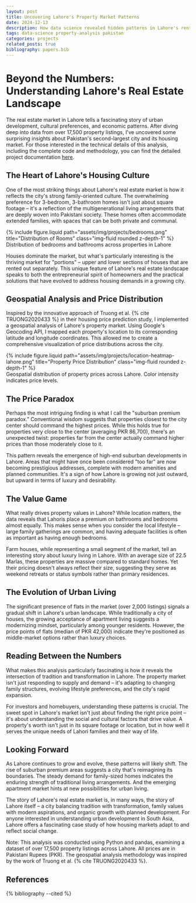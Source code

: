 ```yaml
---
layout: post
title: Uncovering Lahore's Property Market Patterns 
date: 2024-12-13
description: How data science revealed hidden patterns in Lahore's rental market
tags: data-science property-analysis pakistan
categories: projects
related_posts: true
bibliography: papers.bib
---
```


# Beyond the Numbers: Understanding Lahore's Real Estate Landscape

The real estate market in Lahore tells a fascinating story of urban development, cultural preferences, and economic patterns. After diving deep into data from over 17,500 property listings, I've uncovered some surprising insights about Pakistan's second-largest city and its housing market. For those interested in the technical details of this analysis, including the complete code and methodology, you can find the detailed project documentation [here](https://ahmad-alam.github.io/projects/lahore-property-analysis/).

## The Heart of Lahore's Housing Culture

One of the most striking things about Lahore's real estate market is how it reflects the city's strong family-oriented culture. The overwhelming preference for 3-bedroom, 3-bathroom homes isn't just about square footage – it's a reflection of the multigenerational living arrangements that are deeply woven into Pakistani society. These homes often accommodate extended families, with spaces that can be both private and communal.

<div class="row mt-3">
    <div class="col-sm mt-3 mt-md-0">
        {% include figure.liquid path="assets/img/projects/bedrooms.png" title="Distribution of Rooms" class="img-fluid rounded z-depth-1" %}
    </div>
</div>
<div class="caption">
    Distribution of bedrooms and bathrooms across properties in Lahore
</div>

Houses dominate the market, but what's particularly interesting is the thriving market for "portions" – upper and lower sections of houses that are rented out separately. This unique feature of Lahore's real estate landscape speaks to both the entrepreneurial spirit of homeowners and the practical solutions that have evolved to address housing demands in a growing city.

## Geospatial Analysis and Price Distribution

Inspired by the innovative approach of Truong et al. {% cite TRUONG2020433 %} in their housing price prediction study, I implemented a geospatial analysis of Lahore's property market. Using Google's Geocoding API, I mapped each property's location to its corresponding latitude and longitude coordinates. This allowed me to create a comprehensive visualization of price distributions across the city.

<div class="row mt-3">
    <div class="col-sm mt-3 mt-md-0">
        {% include figure.liquid path="assets/img/projects/location-heatmap-lahore.png" title="Property Price Distribution" class="img-fluid rounded z-depth-1" %}
    </div>
</div>
<div class="caption">
    Geospatial distribution of property prices across Lahore. Color intensity indicates price levels.
</div>

## The Price Paradox

Perhaps the most intriguing finding is what I call the "suburban premium paradox." Conventional wisdom suggests that properties closest to the city center should command the highest prices. While this holds true for properties very close to the center (averaging PKR 86,700), there's an unexpected twist: properties far from the center actually command higher prices than those moderately close to it.

This pattern reveals the emergence of high-end suburban developments in Lahore. Areas that might have once been considered "too far" are now becoming prestigious addresses, complete with modern amenities and planned communities. It's a sign of how Lahore is growing not just outward, but upward in terms of luxury and desirability.

## The Value Game

What really drives property values in Lahore? While location matters, the data reveals that Lahoris place a premium on bathrooms and bedrooms almost equally. This makes sense when you consider the local lifestyle – large family gatherings are common, and having adequate facilities is often as important as having enough bedrooms.

Farm houses, while representing a small segment of the market, tell an interesting story about luxury living in Lahore. With an average size of 22.5 Marlas, these properties are massive compared to standard homes. Yet their pricing doesn't always reflect their size, suggesting they serve as weekend retreats or status symbols rather than primary residences.

## The Evolution of Urban Living

The significant presence of flats in the market (over 2,000 listings) signals a gradual shift in Lahore's urban landscape. While traditionally a city of houses, the growing acceptance of apartment living suggests a modernizing mindset, particularly among younger residents. However, the price points of flats (median of PKR 42,000) indicate they're positioned as middle-market options rather than luxury choices.

## Reading Between the Numbers

What makes this analysis particularly fascinating is how it reveals the intersection of tradition and transformation in Lahore. The property market isn't just responding to supply and demand – it's adapting to changing family structures, evolving lifestyle preferences, and the city's rapid expansion.

For investors and homebuyers, understanding these patterns is crucial. The sweet spot in Lahore's market isn't just about finding the right price point – it's about understanding the social and cultural factors that drive value. A property's worth isn't just in its square footage or location, but in how well it serves the unique needs of Lahori families and their way of life.

## Looking Forward

As Lahore continues to grow and evolve, these patterns will likely shift. The rise of suburban premium areas suggests a city that's reimagining its boundaries. The steady demand for family-sized homes indicates the enduring strength of traditional living arrangements. And the emerging apartment market hints at new possibilities for urban living.

The story of Lahore's real estate market is, in many ways, the story of Lahore itself – a city balancing tradition with transformation, family values with modern aspirations, and organic growth with planned development. For anyone interested in understanding urban development in South Asia, Lahore offers a fascinating case study of how housing markets adapt to and reflect social change.

Note: This analysis was conducted using Python and pandas, examining a dataset of over 17,500 property listings across Lahore. All prices are in Pakistani Rupees (PKR). The geospatial analysis methodology was inspired by the work of Truong et al. {% cite TRUONG2020433 %}. 

## References

{% bibliography --cited %}

